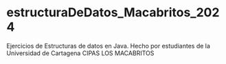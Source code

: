 # estructuraDeDatos_Macabritos_2024
Ejercicios de Estructuras de datos en Java. Hecho por estudiantes de la Universidad de Cartagena CIPAS LOS MACABRITOS
